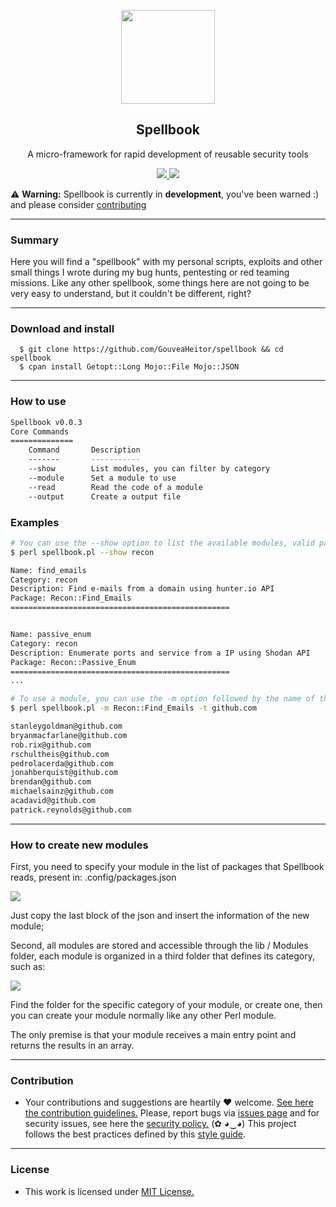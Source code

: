 <p align="center">
  <img src="https://heitorgouvea.me/images/projects/spellbook/logo.png" width="150px" height="150px">
  <h2 align="center">Spellbook</h2>
  <p align="center">A micro-framework for rapid development of reusable security tools</p>
  <p align="center">
    <a href="https://github.com/GouveaHeitor/spellbook/blob/master/LICENSE.md">
      <img src="https://img.shields.io/badge/license-MIT-blue.svg">
    </a>
    <a href="https://github.com/GouveaHeitor/spellbook/releases">
      <img src="https://img.shields.io/badge/version-0.0.3-blue.svg">
    </a>
  </p>
</p>

⚠️ __Warning:__ Spellbook is currently in __development__, you've been warned :) and please consider [contributing](./github/CONTRIBUTING.md)

---

### Summary

Here you will find a "spellbook" with my personal scripts, exploits and other small things I wrote during my bug hunts, pentesting or red teaming missions. Like any other spellbook, some things here are not going to be very easy to understand, but it couldn't be different, right?

---

### Download and install

```
  $ git clone https://github.com/GouveaHeitor/spellbook && cd spellbook
  $ cpan install Getopt::Long Mojo::File Mojo::JSON
```

---

### How to use

```bash
Spellbook v0.0.3
Core Commands
==============
	Command       Description
	-------       -----------
	--show        List modules, you can filter by category
	--module      Set a module to use
	--read        Read the code of a module
	--output      Create a output file
```

### Examples

```bash
# You can use the --show option to list the available modules, valid parameters: all, recon, exploit, auxiliary or parser
$ perl spellbook.pl --show recon

Name: find_emails
Category: recon
Description: Find e-mails from a domain using hunter.io API
Package: Recon::Find_Emails
=================================================


Name: passive_enum
Category: recon
Description: Enumerate ports and service from a IP using Shodan API
Package: Recon::Passive_Enum
=================================================
...

# To use a module, you can use the -m option followed by the name of the module, followed by -t which is the main entry point of the module
$ perl spellbook.pl -m Recon::Find_Emails -t github.com

stanleygoldman@github.com
bryanmacfarlane@github.com
rob.rix@github.com
rschultheis@github.com
pedrolacerda@github.com
jonahberquist@github.com
brendan@github.com
michaelsainz@github.com
acadavid@github.com
patrick.reynolds@github.com
```

---

### How to create new modules

First, you need to specify your module in the list of packages that Spellbook reads, present in: .config/packages.json

![](https://heitorgouvea.me/images/projects/spellbook/example-packages-json.png)

Just copy the last block of the json and insert the information of the new module;

Second, all modules are stored and accessible through the lib / Modules folder, each module is organized in a third folder that defines its category, such as:

![](https://heitorgouvea.me/images/projects/spellbook/list-modules.png)

Find the folder for the specific category of your module, or create one, then you can create your module normally like any other Perl module.

The only premise is that your module receives a main entry point and returns the results in an array.

---

### Contribution

- Your contributions and suggestions are heartily ♥ welcome. [See here the contribution guidelines.](/.github/CONTRIBUTING.md) Please, report bugs via [issues page](https://github.com/GouveaHeitor/spellbook/issues) and for security issues, see here the [security policy.](/SECURITY.md) (✿ ◕‿◕) This project follows the best practices defined by this [style guide](https://heitorgouvea.me/projects/perl-style-guide).

---

### License

- This work is licensed under [MIT License.](/LICENSE.md)
